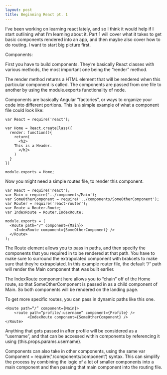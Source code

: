 ```yaml
---
layout: post
title: Beginning React pt. 1
---
```


I’ve been working on learning react lately, and so I think it would help if I start outlining what I’m learning about it.
Part 1 will cover what it takes to get basic components rendered into an app, and then maybe also cover how to do routing. I want to start big picture first.

Components:

First you have to build components. They’re basically React classes with various methods, the most important one being the “render” method. 

The render method returns a HTML element that will be rendered when this particular component is called. The components are passed from one file to another by using the module.exports functionality of node. 

Components are basically Angular “factories”, or ways to organize your code into different portions. 
This is a simple example of what a component file could look like:

```
var React = require('react');

var Home = React.createClass({
  render: function(){
    return(
      <h2>
	This is a Header. 
      </h2>
    )
  }
})

module.exports = Home;

```
<!--break-->
Now you might need a simple routes file, to render this component. 

```
var React = require('react');
var Main = require('../components/Main');
var SomeOtherComponent = require('../components/SomeOtherComponent');
var Router = require('react-router');
var Route = Router.Route;
var IndexRoute = Router.IndexRoute;

module.exports = (
  <Route path="/" component={Main}>
    <IndexRoute component={SomeOtherComponent} />
  </Route>
);

```
The Route element allows you to pass in paths, and then specify the components that you required in to be rendered at that path. You have to make sure to surround the extrapolated component with brakcets to make sure that they’re extrapolated. In this example router file,  the default “/“ path will render the Main component that was built earlier. 

The IndexRoute component here allows you to “chain” off of the Home route, so that SomeOtherComponent is passed in as a child component of Main. So both components will be rendered on the landing page.

To get more specific routes, you can pass in dynamic paths like this one.

```
<Route path=“/” component={Main}> 
	<route path=“profile/:username” component={Profile} />
          <IndexRoute component={SomeOtherComponent} />
</Route>
```
Anything that gets passed in after profile will be considered as a “username”, and that can be accessed within components by referencing it using {this.props.params.username}.

Components can also take in other components, using the same var Component = require(‘./components/component’) syntax. This can simplify the process by combining the logic of a lot of smaller components into a main component and then passing that main component into the routing file.
